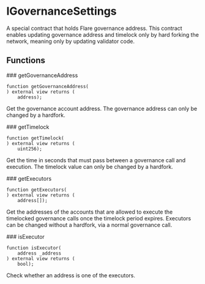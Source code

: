# IGovernanceSettings

A special contract that holds Flare governance address.
This contract enables updating governance address and timelock only by hard forking the network,
meaning only by updating validator code.

<div class="api-node-type" markdown>

## Functions

<div class="api-node" markdown>
### getGovernanceAddress

```solidity
function getGovernanceAddress(
) external view returns (
    address);
```

Get the governance account address.
The governance address can only be changed by a hardfork.

</div>
<div class="api-node" markdown>
### getTimelock

```solidity
function getTimelock(
) external view returns (
    uint256);
```

Get the time in seconds that must pass between a governance call and execution.
The timelock value can only be changed by a hardfork.

</div>
<div class="api-node" markdown>
### getExecutors

```solidity
function getExecutors(
) external view returns (
    address[]);
```

Get the addresses of the accounts that are allowed to execute the timelocked governance calls
once the timelock period expires.
Executors can be changed without a hardfork, via a normal governance call.

</div>
<div class="api-node" markdown>
### isExecutor

```solidity
function isExecutor(
    address _address
) external view returns (
    bool);
```

Check whether an address is one of the executors.

</div>
</div>

